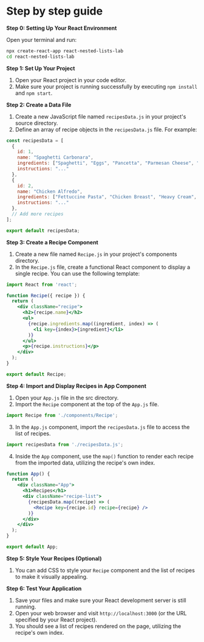 # Step by step guide

**Step 0: Setting Up Your React Environment**

Open your terminal and run:

```sh
npx create-react-app react-nested-lists-lab
cd react-nested-lists-lab
```

**Step 1: Set Up Your Project**

1. Open your React project in your code editor.
2. Make sure your project is running successfully by executing `npm install` and `npm start`.


**Step 2: Create a Data File**
1. Create a new JavaScript file named `recipesData.js` in your project's source directory.
2. Define an array of recipe objects in the `recipesData.js` file. For example:

```jsx
const recipesData = [
  {
    id: 1,
    name: "Spaghetti Carbonara",
    ingredients: ["Spaghetti", "Eggs", "Pancetta", "Parmesan Cheese", "Black Pepper"],
    instructions: "..."
  },
  {
    id: 2,
    name: "Chicken Alfredo",
    ingredients: ["Fettuccine Pasta", "Chicken Breast", "Heavy Cream", "Parmesan Cheese", "Garlic"],
    instructions: "..."
  },
  // Add more recipes
];

export default recipesData;
```

**Step 3: Create a Recipe Component**
1. Create a new file named `Recipe.js` in your project's components directory.
2. In the `Recipe.js` file, create a functional React component to display a single recipe. You can use the following template:

```jsx
import React from 'react';

function Recipe({ recipe }) {
  return (
    <div className="recipe">
      <h2>{recipe.name}</h2>
      <ul>
        {recipe.ingredients.map((ingredient, index) => (
          <li key={index}>{ingredient}</li>
        )}
      </ul>
      <p>{recipe.instructions}</p>
    </div>
  );
}

export default Recipe;
```

**Step 4: Import and Display Recipes in App Component**
1. Open your `App.js` file in the src directory.
2. Import the `Recipe` component at the top of the `App.js` file.

```jsx
import Recipe from './components/Recipe';
```

3. In the `App.js` component, import the `recipesData.js` file to access the list of recipes.

```jsx
import recipesData from './recipesData.js';
```

4. Inside the `App` component, use the `map()` function to render each recipe from the imported data, utilizing the recipe's own index.

```jsx
function App() {
  return (
    <div className="App">
      <h1>Recipes</h1>
      <div className="recipe-list">
        {recipesData.map((recipe) => (
          <Recipe key={recipe.id} recipe={recipe} />
        )}
      </div>
    </div>
  );
}

export default App;
```

**Step 5: Style Your Recipes (Optional)**
1. You can add CSS to style your `Recipe` component and the list of recipes to make it visually appealing.

**Step 6: Test Your Application**
1. Save your files and make sure your React development server is still running.
2. Open your web browser and visit `http://localhost:3000` (or the URL specified by your React project).
3. You should see a list of recipes rendered on the page, utilizing the recipe's own index.

